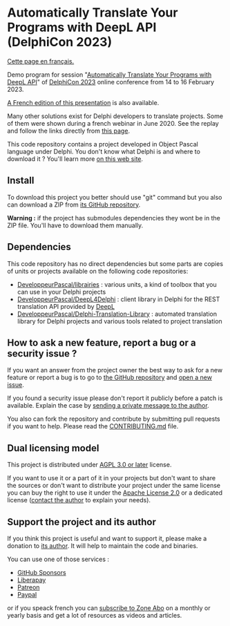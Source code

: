 # Automatically Translate Your Programs with DeepL API (DelphiCon 2023)

[Cette page en français.](LISEZMOI.md)

Demo program for session "[Automatically Translate Your Programs with DeepL API](https://serialstreameur.fr/automatically-translate-your-programs-with-deepl-api.html)" of [DelphiCon 2023](https://www.youtube.com/playlist?list=PLwUPJvR9mZHgfgjbmKTSqeFRn5fIiM4_y) online conference from 14 to 16 February 2023.

[A French edition of this presentation](https://serialstreameur.fr/traduire-automatiquement-ses-logiciels-avec-deepl-et-webbroker.html) is also available.

Many other solutions exist for Delphi developers to translate projects. Some of them were shown during a french webinar in June 2020. See the replay and follow the links directly from [this page](https://serialstreameur.fr/webinaire-20200625.php).

This code repository contains a project developed in Object Pascal language under Delphi. You don't know what Delphi is and where to download it ? You'll learn more [on this web site](https://delphi-resources.developpeur-pascal.fr/).

## Install

To download this project you better should use "git" command but you also can download a ZIP from [its GitHub repository](https://github.com/DeveloppeurPascal/Automatically-Translate-Your-Programs-with-DeepL-API).

**Warning :** if the project has submodules dependencies they wont be in the ZIP file. You'll have to download them manually.

## Dependencies

This code repository has no direct dependencies but some parts are copies of units or projects available on the following code repositories:

* [DeveloppeurPascal/librairies](https://github.com/DeveloppeurPascal/librairies) : various units, a kind of toolbox that you can use in your Delphi projects
* [DeveloppeurPascal/DeepL4Delphi](https://github.com/DeveloppeurPascal/DeepL4Delphi) : client library in Delphi for the REST translation API provided by [DeepL](https://www.deepl.com)
* [DeveloppeurPascal/Delphi-Translation-Library](https://github.com/DeveloppeurPascal/Delphi-Translation-Library) : automated translation library for Delphi projects and various tools related to project translation

## How to ask a new feature, report a bug or a security issue ?

If you want an answer from the project owner the best way to ask for a new feature or report a bug is to go to [the GitHub repository](https://github.com/DeveloppeurPascal/Automatically-Translate-Your-Programs-with-DeepL-API) and [open a new issue](https://github.com/DeveloppeurPascal/Automatically-Translate-Your-Programs-with-DeepL-API/issues).

If you found a security issue please don't report it publicly before a patch is available. Explain the case by [sending a private message to the author](https://developpeur-pascal.fr/nous-contacter.php).

You also can fork the repository and contribute by submitting pull requests if you want to help. Please read the [CONTRIBUTING.md](CONTRIBUTING.md) file.

## Dual licensing model

This project is distributed under [AGPL 3.0 or later](https://choosealicense.com/licenses/agpl-3.0/) license.

If you want to use it or a part of it in your projects but don't want to share the sources or don't want to distribute your project under the same license you can buy the right to use it under the [Apache License 2.0](https://choosealicense.com/licenses/apache-2.0/) or a dedicated license ([contact the author](https://developpeur-pascal.fr/nous-contacter.php) to explain your needs).

## Support the project and its author

If you think this project is useful and want to support it, please make a donation to [its author](https://github.com/DeveloppeurPascal). It will help to maintain the code and binaries.

You can use one of those services :

* [GitHub Sponsors](https://github.com/sponsors/DeveloppeurPascal)
* [Liberapay](https://liberapay.com/PatrickPremartin)
* [Patreon](https://www.patreon.com/patrickpremartin)
* [Paypal](https://www.paypal.com/paypalme/patrickpremartin)

or if you speack french you can [subscribe to Zone Abo](https://zone-abo.fr/nos-abonnements.php) on a monthly or yearly basis and get a lot of resources as videos and articles.
